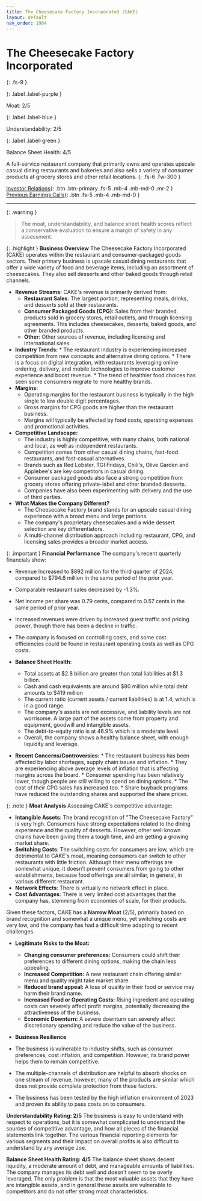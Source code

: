 ```yaml
---
title: The Cheesecake Factory Incorporated (CAKE)
layout: default
nav_order: 1904
---
```


# The Cheesecake Factory Incorporated
{: .fs-9 }

{: .label .label-purple }

Moat: 2/5

{: .label .label-blue }

Understandability: 2/5

{: .label .label-green }

Balance Sheet Health: 4/5

A full-service restaurant company that primarily owns and operates upscale casual dining restaurants and bakeries and also sells a variety of consumer products at grocery stores and other retail locations.
{: .fs-6 .fw-300 }

[Investor Relations](https://www.google.com/search?q=CAKE+investor+relations){: .btn .btn-primary .fs-5 .mb-4 .mb-md-0 .mr-2 }
[Previous Earnings Calls](https://discountingcashflows.com/company/CAKE/transcripts/){: .btn .fs-5 .mb-4 .mb-md-0 }

---

{: .warning }
>The moat, understandability, and balance sheet health scores reflect a conservative evaluation to ensure a margin of safety in any assessment.



{: .highlight }
**Business Overview**
The Cheesecake Factory Incorporated (CAKE) operates within the restaurant and consumer-packaged goods sectors. Their primary business is upscale casual dining restaurants that offer a wide variety of food and beverage items, including an assortment of cheesecakes. They also sell desserts and other baked goods through retail channels.

* **Revenue Streams:** CAKE's revenue is primarily derived from:
    * **Restaurant Sales**: The largest portion, representing meals, drinks, and desserts sold at their restaurants.
    * **Consumer Packaged Goods (CPG):**  Sales from their branded products sold in grocery stores, retail outlets, and through licensing agreements. This includes cheesecakes, desserts, baked goods, and other branded products. 
    * **Other**: Other sources of revenue, including licensing and international sales.
* **Industry Trends:**
      * The restaurant industry is experiencing increased competition from new concepts and alternative dining options.
      * There is a focus on digital integration, with restaurants leveraging online ordering, delivery, and mobile technologies to improve customer experience and boost revenue. 
      * The trend of healthier food choices has seen some consumers migrate to more healthy brands.
* **Margins:**
     * Operating margins for the restaurant business is typically in the high single to low double digit percentages. 
     * Gross margins for CPG goods are higher than the restaurant business.
     * Margins will typically be affected by food costs, operating expenses and promotional activities. 
*  **Competitive Landscape:**
    *  The industry is highly competitive, with many chains, both national and local, as well as independent restaurants.
    *  Competition comes from other casual dining chains, fast-food restaurants, and fast-casual alternatives.
    *  Brands such as Red Lobster, TGI Fridays, Chili's, Olive Garden and Applebee's are key competitors in casual dining.
    *   Consumer packaged goods also face a strong competition from grocery stores offering private-label and other branded desserts.
    *   Companies have also been experimenting with delivery and the use of third parties.
*  **What Makes the Company Different?**
    * The Cheesecake Factory brand stands for an upscale casual dining experience with a broad menu and large portions.
    * The company's proprietary cheesecakes and a wide dessert selection are key differentiators.
    *  A multi-channel distribution approach including restaurant, CPG, and licensing sales provides a broader market access.

{: .important }
**Financial Performance**
The company's recent quarterly financials show:
*  Revenue Increased to $892 million for the third quarter of 2024, compared to $794.6 million in the same period of the prior year. 
*   Comparable restaurant sales decreased by -1.3%.
*   Net income per share was 0.79 cents, compared to 0.57 cents in the same period of prior year. 
*   Increased revenues were driven by increased guest traffic and pricing power, though there has been a decline in traffic.
*   The company is focused on controlling costs, and some cost efficiencies could be found in restaurant operating costs as well as CPG costs.

* **Balance Sheet Health**:
    *   Total assets at $2.8 billion are greater than total liabilities at $1.3 billion.
   *    Cash and cash equivalents are around $80 million while total debt amounts to $419 million
   *   The current ratio (current assets / current liabilities) is at 1.4, which is in a good range.
     *  The company's assets are not excessive, and liability levels are not worrisome. A large part of the assets come from property and equipment, goodwill and intangible assets.
    *  The debt-to-equity ratio is at 46.9% which is a moderate level.
     * Overall, the company shows a healthy balance sheet, with enough liquidity and leverage.

* **Recent Concerns/Controversies:**
      *  The restaurant business has been affected by labor shortages, supply chain issues and inflation. 
        *  They are experiencing above average levels of inflation that is affecting margins across the board.
      *  Consumer spending has been relatively lower, though people are still willing to spend on dining options. 
      *  The cost of their CPG sales has increased too.
      *  Share buyback programs have reduced the outstanding shares and supported the share prices. 
    
{: .note }
**Moat Analysis**
Assessing CAKE's competitive advantage:

*   **Intangible Assets**: The brand recognition of "The Cheesecake Factory" is very high. Consumers have strong expectations related to the dining experience and the quality of desserts. However, other well known chains have been giving them a tough time, and are getting a growing market share.
*   **Switching Costs**: The switching costs for consumers are low, which are detrimental to CAKE's moat, meaning consumers can switch to other restaurants with little friction. Although their menu offerings are somewhat unique, it doesn’t prevent consumers from going to other establishments, because food offerings are all similar, in general, in various different restaurant. 
*    **Network Effects**: There is virtually no network effect in place. 
*    **Cost Advantages**: There is very limited cost advantages that the company has, stemming from economies of scale, for their products.

Given these factors, CAKE has a **Narrow Moat** (2/5), primarily based on brand recognition and somewhat a unique menu, yet switching costs are very low, and the company has had a difficult time adapting to recent challenges.

*  **Legitimate Risks to the Moat:**
     * **Changing consumer preferences:** Consumers could shift their preferences to different dining options, making the chain less appealing.
    *   **Increased Competition:** A new restaurant chain offering similar menu and quality might take market share.
    *  **Reduced brand appeal:** A loss of quality in their food or service may harm their brand name.
    *   **Increased Food or Operating Costs:** Rising ingredient and operating costs can severely affect profit margins, potentially decreasing the attractiveness of the business.
    *  **Economic Downturn:** A severe downturn can severely affect discretionary spending and reduce the value of the business.

*   **Business Resilience**
   * The business is vulnerable to industry shifts, such as consumer preferences, cost inflation, and competition. However, its brand power helps them to remain competitive. 
   *   The multiple-channels of distribution are helpful to absorb shocks on one stream of revenue, however, many of the products are similar which does not provide complete protection from these factors.
   * The business has been tested by the high inflation environment of 2023 and proven its ability to pass costs on to consumers. 

**Understandability Rating: 2/5**
The business is easy to understand with respect to operations, but it is somewhat complicated to understand the sources of competitive advantage, and how all pieces of the financial statements link together. The various financial reporting elements for various segments and their impact on overall profits is also difficult to understand by any average Joe.

**Balance Sheet Health Rating: 4/5**
   The balance sheet shows decent liquidity, a moderate amount of debt, and manageable amounts of liabilities.  The company manages its debt well and doesn't seem to be overly leveraged. The only problem is that the most valuable assets that they have are intangible assets, and in general these assets are vulnerable to competitors and do not offer strong moat characteristics.
